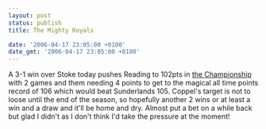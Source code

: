 ```yaml
---
layout: post
status: publish
title: The Mighty Royals

date: '2006-04-17 23:05:00 +0100'
date_gmt: '2006-04-17 23:05:00 +0100'
---
```

A 3-1 win over Stoke today pushes Reading to 102pts in <a href="http://news.bbc.co.uk/sport1/hi/football/eng_div_1/default.stm">the Championship</a> with 2 games and them needing 4 points to get to the magical all time points record of 106 which would beat Sunderlands 105.
Coppel's target is not to loose until the end of the season, so hopefully another 2 wins or at least a win and a draw and it'll be home and dry.
Almost put a bet on a while back but glad I didn't as I don't think I'd take the pressure at the moment!

